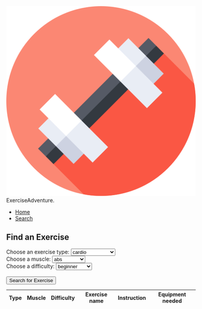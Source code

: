 <html>
<head>
    <meta name="viewport" content="width=device-width, inital-scale=1.0">
    <title>ExerciseAdventure</title>
    <link rel="stylesheet" href="style.css">
  <script src="https://code.jquery.com/jquery-3.6.0.min.js"></script>
</head>
<body>
  <div class="header2">
    <nav>
      <div class="logo">
        <img src="images/logo2.png">
        <span>ExerciseAdventure.</span>
      </div>
      <ul>
        <li><a href = "">Home</a></li>
        <li><a href = "search">Search</a></li>
      </ul>
    </nav>
    <h2>Find an Exercise</h2>
    <div class="selection">
      <label for="type">Choose an exercise type:</label>
      <select id="type" name="type">
          <option value="cardio">cardio</option>
          <option value="olympic_weightlifting">weight lifting</option>
          <option value="strength">strength training</option>
          <option value="stretching">flexibility</option>
      </select>
      <br>
      <label for="muscle">Choose a muscle:</label>
      <select id="muscle" name="muscle">
          <option value="abdominals">abs</option>
          <option value="biceps">biceps</option>
          <option value="calves">calves</option>
          <option value="chest">chest</option>
          <option value="forearms">forearms</option>
          <option value="hamstrings">hamstrings</option>
          <option value="lower_back">back</option>
          <option value="quadriceps">quads</option>
          <option value="triceps">triceps</option>
      </select>
      <br>
      <label for="difficulty">Choose a difficulty:</label>
      <select id="difficulty" name="difficulty">
          <option value="beginner">beginner</option>
          <option value="intermediate">intermediate</option>
          <option value="expert">expert</option>
      </select>
    <br>
    <br>
    <button class="btn" id="searchExercise">Search for Exercise</button>
    </div>
    <table id="result">
    <thead>
      <tr>
          <th>Type</th>
          <th>Muscle</th>
          <th>Difficulty</th>
          <th>Exercise name</th> 
          <th>Instruction</th>
          <th>Equipment needed</th>
      </tr>
    </thead>
    <tbody>
        <!-- data goes here-->
    </tbody>
    </table>
  </div>
</body>

  <script>
    $(document).ready(function () {
      $("#searchExercise").click(function () {
        // dropdown values
        const type = $("#type").val();
        const muscle = $("#muscle").val();
        const difficulty = $("#difficulty").val();

        const params = {
          type: type,
          muscle: muscle,
          difficulty: difficulty
        };

        const settings = {
          async: true,
          crossDomain: true,
          url: 'https://exercises-by-api-ninjas.p.rapidapi.com/v1/exercises',
          method: 'GET',
          headers: {
            'X-RapidAPI-Key': '68e33219d8msh2a2a73644dd8e5ep1ffc0djsn22e47a8354fe',
            'X-RapidAPI-Host': 'exercises-by-api-ninjas.p.rapidapi.com'
          },
          data: params 
        };

        // ajax request
        $.ajax(settings).done(function (response) {
          console.log(response);

          if (response.length === 0) {
            alert("No exercises found, please try something else!");
          } else {

            const randomIndex = Math.floor(Math.random() * response.length);
            const randomExerciseName = response[randomIndex].name;
            const ExerciseInstruction = response[randomIndex].instructions;
            const ExerciseEquip = response[randomIndex].equipment;

            const newRow = $("<tr>");
            newRow.append($("<td>").text(type));
            newRow.append($("<td>").text(muscle));
            newRow.append($("<td>").text(difficulty));
            newRow.append($("<td>").text(randomExerciseName)); 
            newRow.append($("<td>").text(ExerciseInstruction)); 
            newRow.append($("<td>").text(ExerciseEquip));
            $("tbody").append(newRow);
          }
        })
        .fail(function () {
          alert("Failed to fetch exercise data from the API.");
        });

        // Clear the select elements for the next entry
        $("#type").val("");
        $("#muscle").val("");
        $("#difficulty").val("");
      });
    });
  </script>
</body>
</html>
